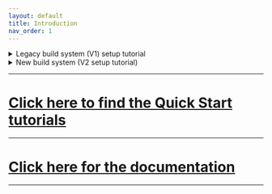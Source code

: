 ```yaml
---
layout: default
title: Introduction
nav_order: 1
---
```


<details>
<summary>Legacy build system (V1) setup tutorial</summary>

# Introduction
If you do not know what ev3dev is, go [here](https://www.ev3dev.org/).
This library is a wrapper around [ev3dev's official cpp library](https://github.com/ddemidov/ev3dev-lang-cpp). We do not guarantee that this wrapper will work.
We currently only have support for compiling on windows.
## Quick start - Installation
1. install [Docker](https://github.com/ddemidov/ev3dev-lang-cpp) and [git bash](https://git-scm.com/downloads). bash will be required to run our `*.sh` scripts for compiling, `git` will be required for downloading (and potentially contributing) to this library, and `Docker` will be required for compiling the code (in order to simulate the ev3dev-stretch OS)
2. make sure that the Docker daemon is running. (a daemon is a background task). If on windows, open up docker desktop. It should come with the Docker installation. after the "Docker Engine Initialising" screen, the docker daemon will be running
3. run `docker pull ev3dev/debian-stretch-cross` in command prompt or powershell to download the image that we will give Docker to compile our code
4. run `docker tag ev3dev/debian-stretch-cross ev3cc` to change the image's name from `ev3dev/debian-stretch-cross` to `ev3cc`. This shortens the name, and the name `ev3cc` is used in our `*.sh` scripts, so this step is NOT optional
5. using git bash, get to the folder you want the repository to be installed in. e.g. `cd C:\Users\myUsername\some_path_to_a_folder`
6. do `git clone https://github.com/rm-robotics/ev3dev-cpp-template-wrapper.git` to download/"clone" the repository onto your computer
7. inside the folder `ev3dev-cpp-template-wrapper`, create a folder named `src`, and a file named `main.cpp` inside the folder.
8. Copy and paste 
    ```cpp
    #include <iostream>
    #include <ev3wrap.h>
    int main() {
        std::cout << "Hello World!\n";
    }
    ```
    into `main.cpp` which you just created.
9.  do `cd ev3dev-cpp-template-wrapper` to move the cwd into the folder.
10. run `./scripts/compile.sh` to compile the file. Note that the docker daemon MUST be running for this bash script to work. Every time you want to compile your code in the future, run `./scripts/compile.sh`. Note that you may see a lot of `cmake` cache files appearing. That is normal and will reduce future compile times

</details>

<details>
<summary>New build system (V2 setup tutorial)</summary>

1. Familiarize yourself with the CMake build system first.(how to construct a basic cmake project)
2. Create a folder where you will store this library and your code
3. inside that folder, execute the command `git clone https://github.com/rshs-robotics-club/ev3dev-cpp-template-wrapper`. This will download the library into a folder
4. Inside that folder, execute the command `git clone https://github.com/todo-create-an-example-repo`
5. enter the example repo folder
6. edit the src files as you wish

</details>

---
# [Click here to find the Quick Start tutorials](quickstartTutorials.md)
---
# [Click here for the documentation](documentation.md)
---
